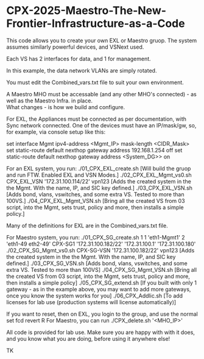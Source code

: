 # CPX-2025-Maestro-The-New-Frontier-Infrastructure-as-a-Code

This code allows you to create your own EXL or Maestro gruop. 
The system assumes similarly powerful devices, and VSNext used.

Each VS has 2 interfaces for data, and 1 for management. 

In this example, the data network VLANs are simply rotated.

You must edit the Combined_vars.txt file to suit your own environment. 

A Maestro MHO must be accessable (and any other MHO's connected) - as well as the Maestro Infra. in place.  
What changes - is how we build and configure.

For EXL, the Appliances must be connected as per documentation, with Sync network connected. One of the devices must have an IP/mask/gw, so, for example, via console setup like this:

set interface Mgmt ipv4-address <Mgmt_IP> mask-length <CIDR_Mask>
set static-route default nexthop gateway address 192.168.1.254 off
set static-route default nexthop gateway address <System_DG>> on

For an EXL system, you run:
./01_CPX_EXL_create.sh [Will build the gruop and run FTW.  Enabled EXL and VSN Modes.]
./02_CPX_EXL_Mgmt_vs0.sh CPX_EXL_VSN '172.31.100.114/22' vpn123  [Adds the created system in the the Mgmt. With the name, IP, and SIC key defined.]
./03_CPX_EXL_VSN.sh [Adds bond, vlans, vswitches, and some extra VS. Tested to more than 100VS.]
./04_CPX_EXL_Mgmt_VSN.sh [Bring all the created VS from 03 script, into the Mgmt, sets trust, policy and more, then installs a simple policy.]

Many of the definitions for EXL are in the Combined_vars.txt file.

For Maestro system, you run:
./01_CPX_SG_create.sh 1 1 'eth1-Mgmt1' 2 'eth1-49 eth2-49' CPX-SG1 '172.31.100.182/22' '172.31.100.1' '172.31.100.180'
./02_CPX_SG_Mgmt_vs0.sh CPX-SG-VSN '172.31.100.182/22' vpn123  [Adds the created system in the the Mgmt. With the name, IP, and SIC key defined.]
./03_CPX_SG_VSN.sh [Adds bond, vlans, vswitches, and some extra VS. Tested to more than 100VS]
./04_CPX_SG_Mgmt_VSN.sh [Bring all the created VS from 03 script, into the Mgmt, sets trust, policy and more, then installs a simple policy]
./05_CPX_SG_extend.sh [If you built with only 1 gateway - as in the example above, you may want to add more gateways, once you know the system works for you]
./06_CPX_Addlic.sh [To add licenses for lab use (production systems will license automatically)]

If you want to reset, then on EXL, you login to the group, and use the normal set fcd revert R<VERSION>
For Maestro, you can run ./CPX_delete.sh <Group Number> '<MHO_IP>' 

All code is provided for lab use.  Make sure you are happy with with it does, and you know what you are doing, before using it anywhere else!

TK